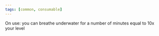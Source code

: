 ```yaml
---
tags: [common, consumable]
---
```

On use: you can breathe underwater for a number of minutes equal to 10x your level
